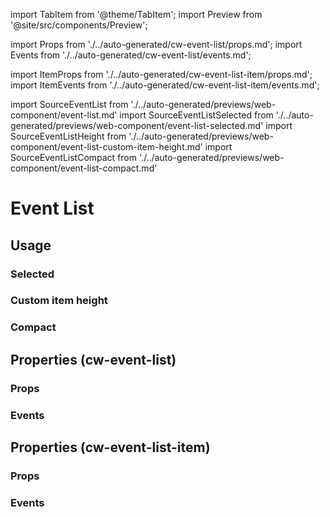 import TabItem from '@theme/TabItem';
import Preview from '@site/src/components/Preview';

import Props from './../auto-generated/cw-event-list/props.md';
import Events from './../auto-generated/cw-event-list/events.md';

import ItemProps from './../auto-generated/cw-event-list-item/props.md';
import ItemEvents from './../auto-generated/cw-event-list-item/events.md';

import SourceEventList from './../auto-generated/previews/web-component/event-list.md'
import SourceEventListSelected from './../auto-generated/previews/web-component/event-list-selected.md'
import SourceEventListHeight from './../auto-generated/previews/web-component/event-list-custom-item-height.md'
import SourceEventListCompact from './../auto-generated/previews/web-component/event-list-compact.md'

# Event List

## Usage

<Preview name="event-list" height="14rem">
  <TabItem value="javascript">
    <SourceEventList />
  </TabItem>
</Preview>

### Selected

<Preview name="event-list-selected" height="14rem">
  <TabItem value="javascript">
    <SourceEventListSelected />
  </TabItem>
</Preview>

### Custom item height

<Preview name="event-list-custom-item-height" height="15rem">
  <TabItem value="javascript">
    <SourceEventListHeight />
  </TabItem>
</Preview>

### Compact

<Preview name="event-list-compact" height="14rem">
  <TabItem value="javascript">
    <SourceEventListCompact />
  </TabItem>
</Preview>

## Properties (cw-event-list)

### Props

<Props />

### Events

<Events />

## Properties (cw-event-list-item)

### Props

<ItemProps />

### Events

<ItemEvents />
